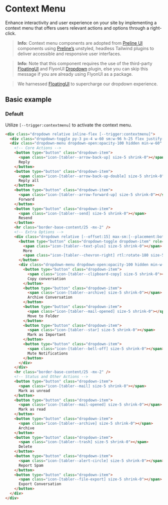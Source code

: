 # Context Menu

Enhance interactivity and user experience on your site by implementing a context menu that offers users relevant actions and options through a right-click.

> **Info:** Context menu components are adopted from <a href="https://preline.co/docs/context-menu.html" target="_blank" class="link link-primary font-semibold">Preline UI</a> components using <a href="https://preline.co/plugins.html" target="_blank" class="link link-primary font-semibold">Preline’s</a> unstyled, headless Tailwind plugins to deliver accessible and responsive user interfaces.

> **Info:** Note that this component requires the use of the third-party <a href="https://floating-ui.com/" class="link link-primary font-semibold" target="blank">FloatingUI</a> and FlyonUI [Dropdown](overlays/dropdown/) plugin, else you can skip this message if you are already using FlyonUI as a package.

> We harnessed <a href="https://floating-ui.com/" class="link link-primary font-semibold" target="blank">FloatingUI</a> to supercharge our dropdown experience.

<!-------------------- Basic example -------------------->

## Basic example

<!-- Default -->

### Default

Utilize `[--trigger:contextmenu]` to activate the context menu.

```html
<div class="dropdown relative inline-flex [--trigger:contextmenu]">
  <div class="dropdown-toggle py-3 px-4 w-60 sm:w-96 h-25 flex justify-center items-center text-sm font-medium rounded-lg border-2 border-dashed border-primary bg-base-100 text-primary shadow-xs">Right click</div>
  <div class="dropdown-menu dropdown-open:opacity-100 hidden min-w-60" role="menu" aria-orientation="vertical" aria-labelledby="default">
    <!-- Core Actions -->
    <button type="button" class="dropdown-item">
      <span class="icon-[tabler--arrow-back-up] size-5 shrink-0"></span>
      Reply
    </button>
    <button type="button" class="dropdown-item">
      <span class="icon-[tabler--arrow-back-up-double] size-5 shrink-0"></span>
      Reply all
    </button>
    <button type="button" class="dropdown-item">
      <span class="icon-[tabler--arrow-forward-up] size-5 shrink-0"></span>
      Forward
    </button>
    <button type="button" class="dropdown-item">
      <span class="icon-[tabler--send] size-5 shrink-0"></span>
      Resend
    </button>
    <hr class="border-base-content/25 -mx-2" />
    <!-- Extra Options -->
    <div class="dropdown relative [--offset:15] max-sm:[--placement:bottom-start] [--placement:right-start] [--trigger:hover]">
      <button type="button" class="dropdown-toggle dropdown-item" role="menuitem" tabindex="-1">
        <span class="icon-[tabler--text-plus] size-5 shrink-0"></span>
        More
        <span class="icon-[tabler--chevron-right] rtl:rotate-180 size-5 shrink-0 ms-auto"></span>
      </button>
      <div class="dropdown-menu dropdown-open:opacity-100 hidden min-w-60 before:w-6 before:absolute before:-start-6 before:top-0 before:h-full after:w-6 after:absolute after:-end-6 after:top-0 after:h-full" role="menu" aria-orientation="vertical" aria-labelledby="default">
        <button type="button" class="dropdown-item">
          <span class="icon-[tabler--clipboard-copy] size-5 shrink-0"></span>
          Copy conversation
        </button>
        <button type="button" class="dropdown-item">
          <span class="icon-[tabler--archive] size-5 shrink-0"></span>
          Archive Conversation
        </button>
        <button type="button" class="dropdown-item">
          <span class="icon-[tabler--mail-opened] size-5 shrink-0"></span>
          Move to Folder
        </button>
        <button type="button" class="dropdown-item">
          <span class="icon-[tabler--star] size-5 shrink-0"></span>
          Mark as Important
        </button>
        <button type="button" class="dropdown-item">
          <span class="icon-[tabler--bell-off] size-5 shrink-0"></span>
          Mute Notifications
        </button>
      </div>
    </div>
    <hr class="border-base-content/25 -mx-2" />
    <!-- Status and Other Actions -->
    <button type="button" class="dropdown-item">
      <span class="icon-[tabler--mail] size-5 shrink-0"></span>
      Mark as unread
    </button>
    <button type="button" class="dropdown-item">
      <span class="icon-[tabler--mail-opened] size-5 shrink-0"></span>
      Mark as read
    </button>
    <button type="button" class="dropdown-item">
      <span class="icon-[tabler--archive] size-5 shrink-0"></span>
      Archive
    </button>
    <button type="button" class="dropdown-item">
      <span class="icon-[tabler--trash] size-5 shrink-0"></span>
      Delete
    </button>
    <button type="button" class="dropdown-item">
      <span class="icon-[tabler--alert-circle] size-5 shrink-0"></span>
      Report Spam
    </button>
    <button type="button" class="dropdown-item">
      <span class="icon-[tabler--file-export] size-5 shrink-0"></span>
      Export Conversation
    </button>
  </div>
</div>
```
